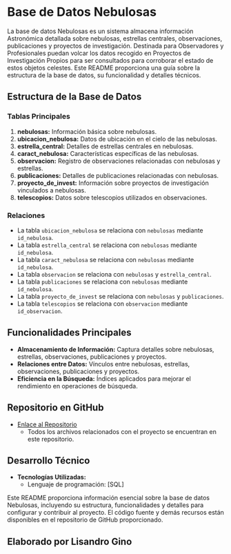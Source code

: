 # Base de Datos Nebulosas

La base de datos Nebulosas es un sistema  almacena información Astronómica detallada sobre nebulosas, estrellas centrales, observaciones, publicaciones y proyectos de investigación. 
Destinada para Observadores y Profesionales puedan volcar los datos recogido en Proyectos de Investigación Propios para ser consultados para corroborar el estado de estos objetos celestes.
Este README proporciona una guía sobre la estructura de la base de datos, su funcionalidad y detalles técnicos.

## Estructura de la Base de Datos

### Tablas Principales

1. **nebulosas:** Información básica sobre nebulosas.
2. **ubicacion_nebulosa:** Datos de ubicación en el cielo de las nebulosas.
3. **estrella_central:** Detalles de estrellas centrales en nebulosas.
4. **caract_nebulosa:** Características específicas de las nebulosas.
5. **observacion:** Registro de observaciones relacionadas con nebulosas y estrellas.
6. **publicaciones:** Detalles de publicaciones relacionadas con nebulosas.
7. **proyecto_de_invest:** Información sobre proyectos de investigación vinculados a nebulosas.
8. **telescopios:** Datos sobre telescopios utilizados en observaciones.

### Relaciones

- La tabla `ubicacion_nebulosa` se relaciona con `nebulosas` mediante `id_nebulosa`.
- La tabla `estrella_central` se relaciona con `nebulosas` mediante `id_nebulosa`.
- La tabla `caract_nebulosa` se relaciona con `nebulosas` mediante `id_nebulosa`.
- La tabla `observacion` se relaciona con `nebulosas` y `estrella_central`.
- La tabla `publicaciones` se relaciona con `nebulosas` mediante `id_nebulosa`.
- La tabla `proyecto_de_invest` se relaciona con `nebulosas` y `publicaciones`.
- La tabla `telescopios` se relaciona con `observacion` mediante `id_observacion`.

## Funcionalidades Principales

- **Almacenamiento de Información:** Captura detalles sobre nebulosas, estrellas, observaciones, publicaciones y proyectos.
- **Relaciones entre Datos:** Vínculos entre nebulosas, estrellas, observaciones, publicaciones y proyectos.
- **Eficiencia en la Búsqueda:** Índices aplicados para mejorar el rendimiento en operaciones de búsqueda.


## Repositorio en GitHub

- [Enlace al Repositorio](https://drive.google.com/drive/folders/1q8Y5FjdcJC5ukwK5O-D3tdc4knEw4dxV?usp=sharing)
  - Todos los archivos relacionados con el proyecto se encuentran en este repositorio.

## Desarrollo Técnico

- **Tecnologías Utilizadas:**
  - Lenguaje de programación: [SQL]

Este README proporciona información esencial sobre la base de datos Nebulosas, incluyendo su estructura, funcionalidades y detalles para configurar y contribuir al proyecto. 
El código fuente y demás recursos están disponibles en el repositorio de GitHub proporcionado.

## Elaborado por Lisandro Gino 
